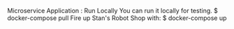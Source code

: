 Microservice Application : 
Run Locally
You can run it locally for testing.
$ docker-compose pull
Fire up Stan's Robot Shop with:
$ docker-compose up
